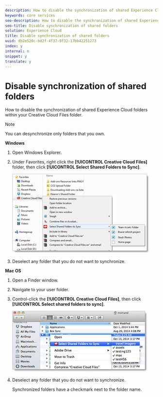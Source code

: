 ```yaml
---
description: How to disable the synchronization of shared Experience Cloud folders within your Creative Cloud Files folder.
keywords: core services
seo-description: How to disable the synchronization of shared Experience Cloud folders within your Creative Cloud Files folder.
seo-title: Disable synchronization of shared folders
solution: Experience Cloud
title: Disable synchronization of shared folders
uuid: db2e520c-bd2f-4f37-9f32-17bb42251273
index: y
internal: n
snippet: y
translate: y
---
```


# Disable synchronization of shared folders

How to disable the synchronization of shared Experience Cloud folders within your Creative Cloud Files folder.


>[!NOTE]
>
>You can desynchronize only folders that you own.

<p class="head"> <b>Windows</b> </p>


1. Open Windows Explorer. 

1. Under Favorites, right click the **[!UICONTROL  Creative Cloud Files]** folder, then click **[!UICONTROL  Select Shared Folders to Sync]**. 

   ![](assets/select_sync_folders.png) 

1. Deselect any folder that you do not want to synchronize. 

<p class="head"> <b>Mac OS</b> </p>


1. Open a Finder window. 

1. Navigate to your user folder. 

1. Control-click the **[!UICONTROL  Creative Cloud Files]**, then click **[!UICONTROL  Select shared folders to sync]**. 

   ![](assets/select_sync_folders_mac.png) 

1. Deselect any folder that you do not want to synchronize. 

   Synchronized folders have a checkmark next to the folder name. 

